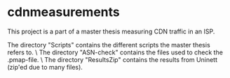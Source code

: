 # cdnmeasurements

This project is a part of a master thesis measuring CDN traffic in an ISP. 

The directory "Scripts" contains the different scripts the master thesis refers to. \\
The directory "ASN-check" contains the files used to check the .pmap-file. \\
The directory "ResultsZip" contains the results from Uninett (zip'ed due to many files).

